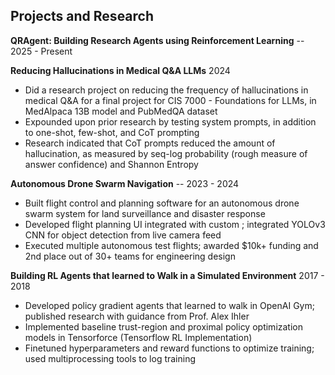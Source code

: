 ## Projects and Research

**QRAgent: Building Research Agents using Reinforcement Learning** -- 2025 - Present

**Reducing Hallucinations in Medical Q&A LLMs** 2024
- Did a research project on reducing the frequency of hallucinations in medical Q&A for a final project for CIS 7000 - Foundations for LLMs, in MedAlpaca 13B model and PubMedQA dataset
- Expounded upon prior research by testing system prompts, in addition to one-shot, few-shot, and CoT prompting
- Research indicated that CoT prompts reduced the amount of hallucination, as measured by seq-log probability (rough measure of answer confidence) and Shannon Entropy

**Autonomous Drone Swarm Navigation** -- 2023 - 2024
- Built flight control and planning software for an autonomous drone swarm system for land surveillance and disaster response
- Developed flight planning UI integrated with custom ; integrated YOLOv3 CNN for object detection from live camera feed
- Executed multiple autonomous test flights; awarded $10k+ funding and 2nd place out of 30+ teams for engineering design

**Building RL Agents that learned to Walk in a Simulated Environment** 2017 - 2018
- Developed policy gradient agents that learned to walk in OpenAI Gym; published research with guidance from Prof. Alex Ihler
- Implemented baseline trust-region and proximal policy optimization models in Tensorforce (Tensorflow RL Implementation)
- Finetuned hyperparameters and reward functions to optimize training; used multiprocessing tools to log training

